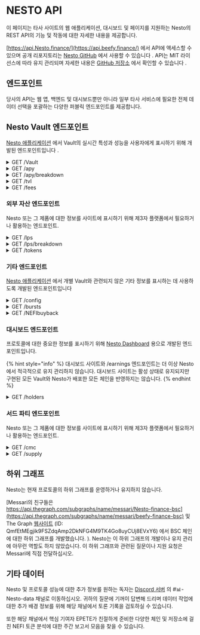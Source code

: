 # NESTO API

이 페이지는 타사 사이트의 웹 애플리케이션, 대시보드 및 페이지를 지원하는 Nesto의 REST API의 기능 및 작동에 대한 자세한 내용을 제공합니다.

[https://api.Nesto.finance/](https://api.beefy.finance/) 에서 API에 액세스할 수 있으며 공개 리포지토리는 [Nesto GitHub](https://github.com/beefyfinance/beefy-api) 에서 사용할 수 있습니다 . API는 MIT 라이선스에 따라 유지 관리되며 자세한 내용은 [GitHub 저장소](https://github.com/beefyfinance/beefy-api/blob/master/LICENSE) 에서 확인할 수 있습니다 .

## 엔드포인트

당사의 API는 웹 앱, 백엔드 및 대시보드뿐만 아니라 일부 타사 서비스에 필요한 전체 데이터 선택을 포괄하는 다양한 퍼블릭 엔드포인트를 제공합니다.

## Nesto Vault 엔드포인트

[Nesto 애플리케이션](https://app.beefy.finance/) 에서 Vault의 실시간 특성과 성능을 사용자에게 표시하기 위해 개발된 엔드포인트입니다 .

<details>

<summary>GET /Vault</summary>

다음은 각 Nesto 보관소에 대한 실시간 정보입니다. 이 정보에는 해당 보관소의 이름/ID, 체인, 토큰, 기초 자산, 관련 계약 및 현재 상태를 나타내는 필드가 포함됩니다. 또한 "위험" 필드에는 보관소의 안전 점수를 계산하는 데 사용되는 위험 요인 매트릭스에서 가져온 보관소의 특징이 나열됩니다.

```
// Sample response for the /vaults endpoint (e.g. Polygon aTriCrypto3 vault)

{
  "id": "curve-poly-atricrypto3",
  "name": "aTriCrypto3",
  "token": "crvUSDBTCETH3",
  "tokenAddress": "0xdAD97F7713Ae9437fa9249920eC8507e5FbB23d3",
  "tokenDecimals": 18,
  "tokenProviderId": "curve",
  "earnedToken": "mooCurveATriCrypto3",
  "earnedTokenAddress": "0x5A0801BAd20B6c62d86C566ca90688A6b9ea1d3f",
  "earnContractAddress": "0x5A0801BAd20B6c62d86C566ca90688A6b9ea1d3f",
  "oracle": "lps",
  "oracleId": "curve-poly-atricrypto3",
  "status": "active",
  "platformId": "curve",
  "assets": [
    "DAI",
    "USDC",
    "USDT",
    "WBTC",
    "ETH"
  ],
  "strategyTypeId": "multi-lp",
  "risks": [
    "COMPLEXITY_LOW",
    "BATTLE_TESTED",
    "IL_LOW",
    "MCAP_LARGE",
    "PLATFORM_ESTABLISHED",
    "AUDIT",
    "CONTRACTS_VERIFIED",
    "OVER_COLLAT_ALGO_STABLECOIN"
  ],
  "addLiquidityUrl": "https://polygon.curve.fi/atricrypto3/deposit",
  "network": "polygon",
  "createdAt": 1652662923,
  "chain": "polygon",
  "strategy": "0x41D7529b4C9245a50ca6A169d39719DFF117f6CA",
  "lastHarvest": 1664612723,
  "pricePerFullShare": "1178961451902175914"
},
```

**필드 참고 사항**

* **id** - 각 보관소에 할당된 고유한 식별 문자열로, 동일한 보관소의 별도 버전을 포함합니다.

<!---->

* **tokenAddress** - 주요 예금 자산에 대한 계약 주소로, 일반적으로 LP 토큰입니다.

<!---->

* **earnedTokenAddress** - 보관소에서 사용하는 전략에 의해 획득되는 토큰의 계약입니다. 대부분의 Beefy 보관소에서는 전략이 자동 복리인 경우에는 보관소 계약과 동일합니다. 수익 풀 보관소(자동 복리가 아닌 경우)의 경우, 이것은 보관소와 관련된 체인 또는 프로토콜의 원래 토큰입니다.

<!---->

* **earnContractAddress** - 예금 및 인출을 처리하고 사용자에게 mooVault 토큰을 발급하는 Beefy 보관소 계약의 주소입니다.

<!---->

* **status** - 보관소가 활성 상태인지("active") 또는 폐지된 상태인지("eol")를 나타냅니다.

<!---->

* **assets** - 해당 보관소의 스택에 있는 기초 자산(일반적으로 보관소가 구축된 LP에 포함된 자산)입니다.

<!---->

* **strategyTypeID** - 보관소에서 사용되는 전략의 유형을 나타냅니다(예: "단일" 자산, "lp", "다중 LP" 등).

<!---->

* **risks** - 보관소의 적용 가능한 기능 목록으로, 보관소의 안전 점수를 계산하는 데 사용되는 요소 매트릭스에서 가져온 내용입니다.

<!---->

* **network** - 보관소가 속한 관련 블록체인입니다.

<!---->

* **createdAt** - 보관소가 생성된 관련 블록체인의 블록입니다.

<!---->

* **strategy** - 보관소에서 현재 사용 중인 전략 계약의 주소입니다.

<!---->

* **lastHarvest** - 보관소가 마지막으로 수확된 관련 블록체인의 블록으로, 전략에서 수익을 수집한 위치(자동 복리인 경우 해당)입니다.

<!---->

* **pricePerFullShare** - 보관소의 총 발행 주식의 각 전체 주당 현재 평균 가격(예금 자산으로 표시됨, 예: 기초 LP 토큰)으로, 보관소의 수명 동안 투자된 총 가치를 발행된 보관소 주식 수로 나눈 값입니다.

</details>

<details>

<summary>GET /apy</summary>

각 Nesto 보관소의 현재 및 실시간 연간 수익률을 제공합니다.

```
// Sample response for the /apy endpoint

{
  ...
  "balancer-usdc-link-eth-bal-aave": 0.03705509745347668,
  "balancer-matic-usdc-eth-bal": 0.052770609595836904,
  "baby-wbnb-busd": 0.1612595689122669,
  "baby-usdc-wbnb": 0.16031283171896837,
  "balancer-vst-dai-usdt-usdc": 0.029489187277781825,
  "balancer-bal-eth": 0.024578537703132453,
  "curve-matic-stmatic": 0.08866966650936048,
  "sushi-poly-weth-sx": 0.7135292677781775,
  "sushi-poly-bct-klima": 0.0007036903322936716,
}
```

**필드 참조 사항**

* **Vault APY** - 보관소 APY - 각 필드는 보관소의 고유한 ID 문자열을 반영하며, 실시간 APY를 소수로 나타내는 값을 반환합니다. 예를 들어, "0.037"은 3.7% APY를 나타냅니다.

</details>

<details>

<summary>GET /apy/breakdown</summary>

각 Nesto 보관소의 수익률에 관련된 더 자세한 정보를 제공합니다. 이 정보는 연이율(APR), 복리 속도, 적용 가능한 수수료 등과 같은 요소를 기반으로 예상 APY를 평가하는 데 필요합니다.

```
// Sample response from the /apy/breakdown endpoint (e.g. Polygon Cometh UST-ETH LP)

{
  "bifi-maxi": {
    "totalApy": 0.07598675804818633
  },
  "cometh-must-eth": {
    "vaultApr": 1.186973388240745,
    "compoundingsPerYear": 2190,
    "beefyPerformanceFee": 0.045,
    "vaultApy": 2.1057844292858614,
    "lpFee": 0.005,
    "tradingApr": 0.22324214039526927,
    "totalApy": 2.8825691266420788
  }
}
```

**필드 참조 사항**



* **vaultApr** - 보관소의 연간 수익률로, 보관소의 예상 연간 보상을 $USD로 환산한 값으로, 보관소에 투자된 총 금액으로 나눈 것입니다.

<!---->

* **compoundingsPerYear** - 연간 복리 이벤트("수확" 호출)의 현재 예상 횟수입니다.

<!---->

* **beefyPerformanceFee** - 계산에 포함된 고정 Beefy 성과 수수료입니다.

<!---->

* **vaultApy** - 보관소의 연간 수익률(APY)은 위에서 설명한 vaultApr을 compoundingsPerYear 숫자를 사용하여 복리하고, NestoPerformanceFee를 고려해 조정하여 계산됩니다.

<!---->

* **lpFee** - 각 거래에 부과되는 유동성 제공자(LP) 수수료입니다.

<!---->

* **tradingApr** - 복리 효과를 적용하거나 고려하지 않고 거래 수수료로부터 받는 연간 이자입니다.

<!---->

* **totalApy** - 알려진 총 APY로, totalApy = (1 + vaultApy) \* (1 + tradingApr) - 1로 계산됩니다.

</details>

<details>

<summary>GET /tvl</summary>

각 Nesto 보관소의 현재 및 실시간 총 잠긴 가치를 제공합니다. 이 값은 해당 보관소가 현재 보유한 모든 자산의 현재 시가 총액의 합으로, $USD로 표시됩니다.

```
// Sample response from the /tvl endpoint

{
    ...
    "optimism-bifi-maxi": 37679.65,
    "velodrome-wsteth-weth": 295597.74,
    "beets-lido-shuffle": 101185.39,
    "beets-yellow-submarine": 5828.15,
    "beets-its-mai-life": 178994.42,
    "velodrome-usdc-mim": 488943.72,
    "velodrome-weth-bifi": 133635.5,
    ...
}
```

</details>

<details>

<summary>GET /fees</summary>

각 Nesto 보관소의 현재 수수료 구조에 대한 상세한 내역을 제공합니다.

```
// Sample response from the /fees endpoint (e.g. Celo BIFI Maxi vault)

{
  "celo-bifi-maxi": {
    "performance": {
      "total": 0.0005,
      "strategist": 0,
      "call": 0.0005,
      "treasury": 0,
      "stakers": 0
    },
    "withdraw": 0,
    "lastUpdated": 1665603844026
  },
  ...
}
```

* performance - 각 보관소의 모든 복리 이벤트("수확")에 부과되는 성과 수수료로 구성된 수수료 설정 목록입니다.
* total - 부과된 총 성과 수수료로, "performance" 목록의 다른 항목들의 합입니다.
* strategist - 보관소를 배포하는 전략가에게 지급되는 수수료로, 커뮤니티 기여를 장려하기 위한 형태로 지급됩니다.
* call - 복리를 발생시키는 수확 함수의 호출자에게 지급되는 수수료입니다.
* treasury - 프로토콜을 지원하기 위해 Beefy 자금에 지급되는 수수료입니다. stakers - BIFI 토큰의 소유자 및 스테이커에게 지급되는 수수료로, BIFI 수익 풀 보관소에 지급되거나 BIFI Maxi 보관소를 위해 BIFI 토큰을 매입하는 데 사용됩니다.
* withdraw - 보관소에서 인출 시 예금 가치에 부과되는 수수료로, 보관소의 공격 및 남용으로부터 보호하기 위해 부과됩니다.
*   lastUpdated - API의 데이터가 마지막으로 업데이트된 보관소의 관련 블록입니다.

    \


</details>

### 외부 자산 엔드포인트

Nesto 또는 그 제품에 대한 정보를 사이트에 표시하기 위해 제3자 플랫폼에서 필요하거나 활용하는 엔드포인트.

<details>

<summary>GET /lps</summary>

각 Nesto  보관소에서 사용하는 기초 유동성 풀의 현재 실시간 가격을 제공합니다.

```
// Sample respones from the /lps endpoint

{
  ...
  "crow-crow-bnb": 17.913780228255288,
  "crow-crow-busd": 1.1650429579716788,
  "czf-czf-bnb": 0.0025782563297118174,
  "czf-czf-busd": 0.00013385738163789002,
  "dark-dark-cro": 0.07756021296662909,
  "dark-sky-cro": 1.6261613868777973,
  "dfx-nzds-usdc": 0.5422606115320028,
  "dfyn-aave-dfyn": 2.878265077862883,
  "dfyn-bifi-dfyn": 6.083434553784047,
  ...
}ㅣ - 각 필드는 LP 보관소의 고유한 oracleId 문자열을 반영하며, 미국 달러로 표시된 실시간 가격을 나타내는 값을 반환합니다. 예를 들어, "1.165"는 1.17달러의 가격을 나타냅니다.
```

</details>

<details>

<summary>GET /lps/breakdown</summary>



</details>

<details>

<summary>GET /tokens</summary>



</details>

### 기타 엔드포인트

[Nesto 애플리케이션](https://app.beefy.finance/) 에서 개별 Vault와 관련되지 않은 기타 정보를 표시하는 데 사용하도록 개발된 엔드포인트입니다

<details>

<summary>GET /config</summary>



</details>

<details>

<summary>GET /bursts</summary>



</details>

<details>

<summary>GET /NEFIbuyback</summary>



</details>

### 대시보드 엔드포인트

프로토콜에 대한 중요한 정보를 표시하기 위해 [Nesto Dashboard](https://dashboard.beefy.finance/) 용으로 개발된 엔드포인트입니다.

{% hint style="info" %}
대시보드 사이트와 /earnings 엔드포인트는 더 이상 Nesto에서 적극적으로 유지 관리하지 않습니다. 대시보드 사이트는 활성 상태로 유지되지만 구현된 모든 Vault와 Nesto가 배포한 모든 체인을 반영하지는 않습니다.
{% endhint %}

<details>

<summary>GET /holders</summary>



</details>

### 서드 파티 엔드포인트

Nesto 또는 그 제품에 대한 정보를 사이트에 표시하기 위해 제3자 플랫폼에서 필요하거나 활용하는 엔드포인트.

<details>

<summary>GET /cmc</summary>



</details>

<details>

<summary>GET /supply</summary>



</details>

## 하위 그래프

Nesto는 현재 프로토콜의 하위 그래프를 운영하거나 유지하지 않습니다.

[Messari의 친구들은 https://api.thegraph.com/subgraphs/name/messari/Nesto-finance-bsc](https://api.thegraph.com/subgraphs/name/messari/beefy-finance-bsc) 및 The Graph [웹사이트](https://thegraph.com/hosted-service/subgraph/messari/beefy-finance-bsc) (ID: QmfEtMEgjik9FSZdqAmp2DkNFG4M9TK4Go8uyCUj8EVxY6) 에서 BSC 체인에 대한 하위 그래프를 개발했습니다. ). Nesto는 이 하위 그래프의 개발이나 유지 관리에 아무런 역할도 하지 않았습니다. 이 하위 그래프와 관련된 질문이나 지원 요청은 Messari에 직접 전달하십시오.

## 기타 데이터

Nesto 및 프로토콜 성능에 대한 추가 정보를 원하는 독자는 [Discord 서버](https://discord.gg/yq8wfHd) 의 #📊-Nesto-data 채널로 이동하십시오. 귀하의 질문에 기꺼이 답변해 드리며 데이터 작업에 대한 추가 배경 정보를 위해 해당 채널에서 토론 기록을 검토하실 수 있습니다.

또한 해당 채널에서 핵심 기여자 EPETE가 친절하게 준비한 다양한 체인 및 저장소에 걸친 NEFI 토큰 분석에 대한 주간 보고서 모음을 찾을 수 있습니다.
